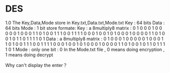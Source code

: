 # DES
1.0
The Key,Data,Mode store in Key.txt,Data.txt,Mode.txt
Key : 64 bits
Data : 64 bits
Mode : 1 bit
store formate:
Key : a 8multiply8 matrix :
0 1 0 0 0 1 0 0
0 0 0 1 0 0 0 1
1 0 1 0 0 1 1 1
0 0 1 1 1 1 0 0
0 1 0 0 1 0 1 0
0 0 1 0 0 0 0 1
1 0 1 0 0 1 0 1
1 0 1 1 1 1 0 1
Data : a 8multiply8 matrix :
0 1 0 0 0 1 0 0
0 0 0 1 0 0 0 1
1 0 1 0 0 1 1 1
0 0 1 1 1 1 0 0
0 1 0 0 1 0 1 0
0 0 1 0 0 0 0 1
1 0 1 0 0 1 0 1
1 0 1 1 1 1 0 1
Mode : only one bit :
0
In the Mode.txt file , 0  means doing encryption  , 1 means doing decrypt

Why can't display the enter？
